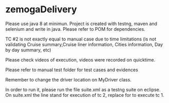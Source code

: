 # zemogaDelivery

Please use java 8 at minimun.
Project is created with testng, maven and selenium and write in java. Please refer to POM for dependencies.

TC #2 is not exactly equal to manual case due to time limitations (is not validating Cruise summary,Cruise liner information, Cities information, Day by day summary, etc)

Please check videos of execution, videos were recorded on quicktime.

Please refer to manual test folder for test cases and evidences

Remember to change the driver location on MyDriver class.

In order to run it, please run the file suite.xml as a testng suite on eclipse. On suite.xml the line <include name="UserStory2TC"/> stand for execution of tc 2, replace for <include name="UserStory1TC"/> to execute tc 1.


